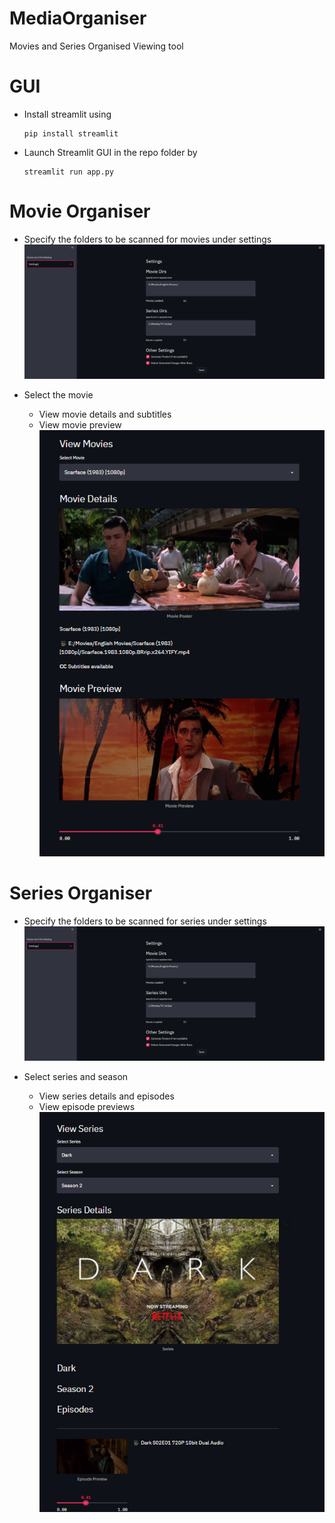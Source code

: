 # MediaOrganiser
 Movies and Series Organised Viewing tool

# GUI
 - Install streamlit using
   ```
   pip install streamlit
   ```
 - Launch Streamlit GUI in the repo folder by
   ```
   streamlit run app.py
   ```

# Movie Organiser
 - Specify the folders to be scanned for movies under settings
    ![Settings](DocImages/Settings.png)

 - Select the movie
    - View movie details and subtitles
    - View movie preview
    ![Movie Details](DocImages/ViewMovies.png)

# Series Organiser
 - Specify the folders to be scanned for series under settings
    ![Settings](DocImages/Settings.png)

 - Select series and season
    - View series details and episodes
    - View episode previews
    ![Movie Details](DocImages/ViewSeries.png)
    
    
